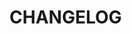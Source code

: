 <!--@include: ../../scripts-blender/addons/pose_shape_keys/README.md-->
# CHANGELOG
<!--@include: ../../scripts-blender/addons/pose_shape_keys/CHANGELOG.md-->
